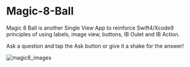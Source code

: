 # Magic-8-Ball

Magic 8 Ball is another Single View App to reinforce Swift4/Xcode9 principles of using labels, image view, buttons, IB Oulet and IB Action.

Ask a question and tap the Ask button or give it a shake for the answer!


![magic8_images](https://user-images.githubusercontent.com/29587259/34494386-4838ef52-efbe-11e7-821f-15a5bb2c86ae.png)
